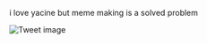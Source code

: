 i love yacine but meme making is a solved problem


![Tweet image](/asset/crosspoast/GEOEuTfaoAAFnxm.jpg)

